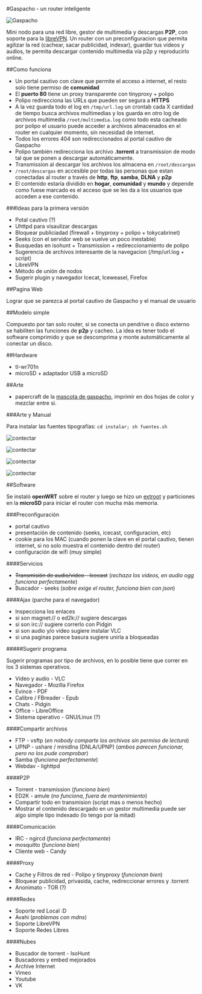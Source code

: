 #Gaspacho - un router inteligente

![Gaspacho](manual/exportados/mascota_320.png)

Mini nodo para una red libre, gestor de multimedia y descargas **P2P**, con soporte para la [libreVPN](http://librevpn.org.ar).
Un router con un preconfiguracion que permita agilizar la red (cachear, sacar publicidad, indexar), guardar tus vídeos y audios, te permita descargar contenido multimedia vía p2p y reproducirlo  online.

##Como funciona

* Un portal cautivo con clave que permite el acceso a internet, el resto solo tiene permiso de **comunidad**
* El **puerto 80** tiene un proxy transparente con tinyproxy + polipo 
* Polipo redirecciona las URLs que pueden ser segura a **HTTPS**
* A la vez guarda todo el log en `/tmp/url.log` un crontab cada X cantidad de tiempo busca archivos multimedias y los guarda en otro log de archivos multimedia `/root/multimedia.log` como todo esta cacheado por polipo el usuario puede acceder a archivos almacenados en el router en cualquier momento, sin necesidad de internet.
* Todos los errores 404 son redireccionados al portal cautivo de Gaspacho
* Polipo también redirecciona los archivo **.torrent** a transmission de modo tal que se ponen a descargar automáticamente.
* Transmission al descargar los archivos los almacena en `/root/descargas`
* `/root/descargas` en accesible por todas las personas que estan conectadas al router a través de **http**, **ftp**, **samba**, **DLNA** y **p2p**
* El contenido estaría dividido en **hogar**, **comunidad** y **mundo** y depende como fuese marcado es el acceso que se les da a los usuarios que acceden a ese contenido.

###Ideas para la primera versión

* Potal cautivo (?)
* Uhttpd para visaulizar descargas
* Bloquear publiciadad (firewall + tinyproxy + polipo + tokycabrinet)
* Seeks (con el servidor web se vuelve  un poco inestable)
* Busquedas en isohunt + Transmission + redireccionamiento de polipo
* Sugerencia de archivos interesante de la navegacion (/tmp/url.log + script)
* LibreVPN
* Método de unión de nodos
* Sugerir plugin y navegador Icecat, Iceweasel, Firefox

##Pagina Web

Lograr que se parezca al portal cautivo de Gaspacho y el manual de usuario

##Modelo simple

Compuesto por tan solo router, si se conecta un pendrive o disco externo se habiliten las funciones de **p2p** y cacheo. La idea es tener todo el software comprimido y que se descomprima y monte automáticamente al conectar un disco.

##Hardware

* tl-wr701n
* microSD + adaptador USB a microSD

##Arte

* papercraft de la [mascota de gaspacho](manual/papercraft.svg), imprimir en dos hojas de color y mezclar entre si.

###Arte y Manual

Para instalar las fuentes tipografías: `cd instalar; sh fuentes.sh`

![contectar](manual/exportados/gaspacho_conectarlo.png)

![contectar](manual/exportados/gaspacho_manual_basico.png)

![contectar](manual/exportados/gaspacho_red.png)

![contectar](manual/exportados/gaspacho_papercraft.png)

##Software

Se instaló **openWRT** sobre el router y luego se hizo un [extroot](http://wiki.openwrt.org/doc/howto/extroot) y particiones en la **microSD** para iniciar el router con mucha más memoria.

###Preconfiguración

* portal cautivo
 * presentación de contenido (seeks, icecast, configuracion, etc)
 * cookie para los MAC (cuando ponen la clave en el portal cautivo, tienen internet, si no solo muestra el contenido dentro del router)
* configuración de wifi (muy simple)

####Servicios

* <s>Transmisión de audio/video - Icecast</s> (_rechaza los videos, en audio ogg funciona perfectamente_)
* Buscador - seeks (_sobre exige el router, funciona bien con json_)

####Ajax (parche para el navegador)

* Inspecciona los enlaces 
 * si son magnet:// o ed2k:// sugiere descargas
 * si son irc:// sugiere correrlo con Pidgin
 * si son audio y/o video sugiere instalar VLC
 * si una paginas parece basura sugiere unirla a bloqueadas

#####Sugerir programa

Sugerir programas por tipo de archivos, en lo posible tiene que correr en los 3 sistemas operativos.

* Video y audio - VLC
* Navegador - Mozilla Firefox
* Evince - PDF
* Calibre / FBreader - Epub
* Chats - Pidgin
* Office - LibreOffice
* Sistema operativo - GNU/Linux (?)

####Compartir archivos

* FTP - vsftp (_en nobody comparte los archivos sin permiso de lectura_)
* UPNP - ushare / minidlna (DNLA/UPNP) (_ambos parecen funcionar, pero no los pude comprobar_)
* Samba (_funciona perfectamente_)
* Webdav - lighttpd

####P2P

* Torrent - transmission (_funciona bien_)
* ED2K - amule (_no funciona, fuera de mantenimiento_)
* Compartir todo en transmision (script mas o menos hecho)
* Mostrar el contenido descargado en un gestor multimedia puede ser algo simple tipo indexado (lo tengo por la mitad)

####Comunicación

* IRC - ngircd (_funciona perfectamente_)
* mosquitto (_funciona bien_)
* Cliente web - Candy

####Proxy

* Cache y Filtros de red - Polipo y tinyproxy (_funcionan bien_)
 * Bloquear publicidad, privasida, cache, redireccionar errores y .torrent
* Anonimato - TOR (?)

####Redes

* Soporte red Local :D
 * Avahi (_problemas con mdns_)
* Soporte LibreVPN
* Soporte Redes Libres

####Nubes

* Buscador de torrent - IsoHunt
* Buscadores y embed mejorados
 * Archive Internet
 * Vimeo
 * Youtube
 * VK

